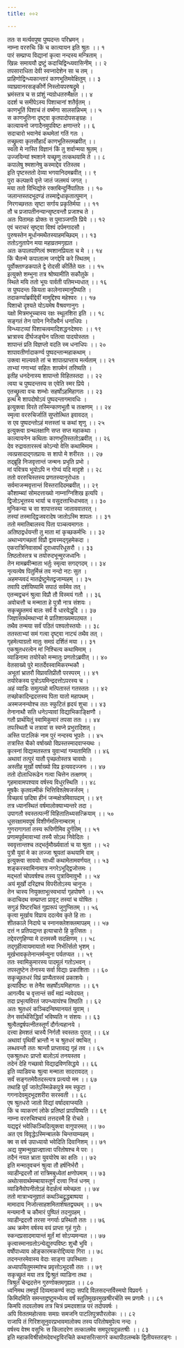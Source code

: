 ```yaml
---
title: ००२

---
```

ततः स मर्त्यवपुषा पुष्पदन्तः परिभ्रमन् ।  
नाम्ना वररुचिः किं च कात्यायन इति श्रुतः ।। १  
पारं सम्प्राप्य विद्यानां कृत्वा नन्दस्य मन्त्रिताम् ।  
खिन्नः समाययौ द्रष्टुं कदाचिद्विन्ध्यवासिनीम् ।। २  
तपसाराधिता देवी स्वप्नादेशेन सा च तम् ।  
प्राहिणोद्विन्ध्यकान्तारं काणभूतिमवेक्षितुम् ।। ३  
व्याघ्रवानरसङ्कीर्णे निस्तोयपरुषद्रुमे ।  
भ्रमंस्तत्र च स प्रांशुं न्यग्रोधतरुमैक्षत ।। ४  
ददर्श च समीपेऽस्य पिशाचानां शतैर्वृतम् ।  
काणभूतिं पिशाचं तं वर्ष्मणा सालसन्निभम् ।। ५  
स काणभूतिना दृष्ट्वा कृतपादोपसङ्ग्रहः ।  
कात्यायनो जगादैनमुपविष्टः क्षणान्तरे ।। ६  
सदाचारो भवानेवं कथमेतां गतिं गतः ।  
तच्छ्रुत्वा कृतसौहार्दं काणभूतिस्तमब्रवीत् ।।  
स्वतो मे नास्ति विज्ञानं किं तु शर्वान्मया श्रुतम् ।  
उज्जयिन्यां श्मशाने यच्छृणु तत्कथयामि ते ।। ८  
कपालेषु श्मशानेषु कस्माद्देव रतिस्तव ।  
इति पृष्टस्ततो देव्या भगवानिदमब्रवीत् ।। ९  
पुरा कल्पक्षये वृत्ते जातं जलमयं जगत् ।  
मया ततो विभिद्योरुं रक्तबिन्दुर्निपातितः ।। १०  
जलान्तस्तदभूदण्डं तस्माद्वेधाकृतात्पुमान् ।  
निरगच्छत्ततः सृष्टा सर्गाय प्रकृतिर्मया ।। ११  
तौ च प्रजापतीनन्यान्सृष्टवन्तौ प्रजाश्च ते ।  
अतः पितामहः प्रोक्तः स पुमाञ्जगति प्रिये ।। १२  
एवं चराचरं सृष्ट्वा विश्वं दर्पमगादसौ ।  
पुरुषस्तेन मूर्धानमथैतस्याहमच्छिदम् ।। १३  
ततोऽनुतापेन मया महाव्रतमगृह्यत ।  
अतः कपालपाणित्वं श्मशानप्रियता च मे ।। १४  
किं चैतन्मे कपालात्म जगद्देवि करे स्थितम् ।  
पूर्वोक्ताण्डकपाले द्वे रोदसी कीर्तिते यतः ।। १५  
इत्युक्ते शम्भुना तत्र श्रोष्यामीति सकौतुके ।  
स्थिते मयि ततो भूयः पार्वती पतिमभ्यधात् ।। १६  
स पुष्पदन्तः कियता कालेनास्मानुपैष्यति ।  
तदाकर्ण्याब्रवीद्देवीं मामुद्दिश्य महेश्वरः ।। १७  
पिशाचो दृश्यते योऽयमेष वैश्रवणानुगः ।  
यक्षो मित्रमभूच्चास्य रक्षः स्थूलशिरा इति ।। १८  
सङ्गतं तेन पापेन निरीक्ष्यैनं धनाधिपः ।  
विन्ध्याटव्यां पिशाचत्वमादिशद्धनदेश्वरः ।। १९  
भ्रात्रास्य दीर्घजङ्घेन पतित्वा पादयोस्ततः ।  
शापान्तं प्रति विज्ञप्तो वदति स्म धनाधिपः ।। २०  
शापावतीर्णादाकर्ण्य पुष्पदन्तान्महाकथाम् ।  
उक्त्वा माल्यवते तां च शापात्प्राप्ताय मर्त्यताम् ।। २१  
ताभ्यां गणाभ्यां सहितः शापमेनं तरिष्यति ।  
इतीह धनदेनास्य शापान्तो विहितस्तदा ।। २२  
त्वया च पुष्पदन्तस्य स एवेति स्मर प्रिये ।  
एतच्छ्रुत्वा वचः शम्भोः सहर्षोऽहमिहागतः ।। २३  
इत्थं मे शापदोषोऽयं पुष्पदन्तागमावधिः ।  
इत्युक्त्वा विरते तस्मिन्काणभूतौ च तत्क्षणम् ।। २४  
स्मृत्वा वररुचिर्जातिं सुप्तोत्थित इवावदत् ।  
स एव पुष्पदन्तोऽहं मत्तस्तां च कथां शृणु ।। २५  
इत्युक्त्वा ग्रन्थलक्षाणि सप्त सप्त महाकथाः ।  
कात्यायनेन कथिताः काणभूतिस्ततोऽब्रवीत् ।। २६  
देव रुद्रावतारस्त्वं कोऽन्यो वेत्ति कथामिमाम ।  
त्वत्प्रसादाद्गतप्रायः स शापो मे शरीरतः ।। २७  
तद्ब्रूहि निजवृत्तान्तं जन्मनः प्रभृति प्रभो ।  
मां पवित्रय भूयोऽपि न गोप्यं यदि मादृशे ।। २८  
ततो वररुचिस्तस्य प्रणतस्यानुरोधतः ।  
सर्वमाजन्मवृत्तान्तं विस्तरादिदमब्रवीत् ।। २९  
कौशाम्ब्यां सोमदत्ताख्यो नाम्नाग्निशिख इत्यपि ।  
द्विजोऽभूत्तस्य भार्या च वसुदत्ताभिधाभवत् ।। ३०  
मुनिकन्या च सा शापात्तस्या जाताववातरत् ।  
तस्यां तस्माद्द्विजवरादेष जातोऽस्मि शापतः ।। ३१  
ततो ममातिबालस्य पिता पञ्चत्वमागतः ।  
अतिष्ठद्वर्धयन्ती तु माता मां कृच्छकर्मभिः ।। ३२  
अथाभ्यगच्छतां विप्रौ द्वावस्मद्गृहमेकदा ।  
एकरात्रिनिवासार्थं दूराध्वपरिधूसरौ ।। ३३  
तिष्ठतोस्तत्र च तयोरुदभून्मुरजध्वनिः ।  
तेन मामब्रवीन्माता भर्तुः स्मृत्वा सगद्गदम् ।। ३४  
नृत्यत्येष पितुर्मित्त्रं तव नन्दो नटः सुत ।  
अहमप्यवदं मातर्द्रष्टुमेतद्व्रजाम्यहम् ।। ३५  
तवापि दर्शयिष्यामि सपाठं सर्वमेव तत् ।  
एतन्मद्वचनं श्रुत्वा विप्रौ तौ विस्मयं गतौ ।। ३६  
अवोचत्तौ च मन्माता हे पुत्रौ नात्र संशयः ।  
सकृच्छ्रुतमयं बालः सर्वं वै धारयेद्धृदि ।। ३७  
जिज्ञासार्थमथाभ्यां मे प्रातिशाख्यमपठ्यत ।  
तथैव तन्मया सर्वं पठितं पश्यतोस्तयोः ।। ३८  
ततस्ताभ्यां समं गत्वा दृष्ट्वा नाट्यं तथैव तत् ।  
गृहमेत्याग्रतो मातुः समग्रं दर्शितं मया ।। ३१  
एकश्रुतधरत्वेन मां निश्चित्य कथामिमाम् ।  
व्याडिनामा तयोरेको मन्मातुः प्रणतोऽब्रवीत् ।। ४०  
वेतसाख्ये पुरे मातर्देवस्वामिकरम्भकौ ।  
अभूतां भ्रातरौ विप्रावतिप्रीतौ परस्परम् ।। ४१  
तयोरेकस्य पुत्रोऽयमिन्द्रदत्तोऽपरस्य च ।  
अहं व्याडिः समुत्पन्नो मत्पितास्तं गतस्ततः ।। ४२  
तच्छोकादिन्द्रदत्तस्य पिता यातो महापथम् ।  
अस्मजनन्योश्च ततः स्फुटितं हृदयं शुचा ।। ४३  
तेनानाथौ सति धनेऽप्यावां विद्याभिकाङ्क्षिणौ ।  
गतौ प्रार्थयितुं स्वामिकुमारं तपसा ततः ।। ४४  
तपःस्थितौ च तत्रावां स स्वप्ने प्रभुरादिशत् ।  
अस्ति पाटलिकं नाम पुरं नन्दस्य भूपतेः ।। ४५  
तत्रास्ति चैको वर्षाख्यो विप्रस्तस्मादवाप्स्यथः ।  
कृत्स्नां विद्यामतस्तत्र युवाभ्यां गम्यतामिति ।। ४६  
अथावां तत्पुरं यातौ पृच्छतोस्तत्र चावयोः ।  
अस्तीह मूर्खो वर्षाख्यो विप्र इत्यवदज्जनः ।। ४७  
ततो दोलाधिरूढेन गत्वा चित्तेन तत्क्षणम् ।  
गृहमावामपश्याव वर्षस्य विधुरस्थिति ।। ४८  
मूषकैः कृतवल्मीकं भित्तिविश्लेषजर्जरम् ।  
विच्छायं छदिषा हीनं जन्मक्षेत्रमिवापदाम् ।। ४९  
तत्र ध्यानस्थितं वर्षमालोक्याभ्यन्तरे तदा ।  
उपागतौ स्वस्तत्पत्नीं विहितातिथ्यसत्क्रियाम् ।। ५०  
धूसरक्षामवपुषं विशीर्णमलिनाम्बराम् ।  
गुणरागागतां तस्य रूपिणीमिव दुर्गतिम् ।। ५१  
प्रणामपूर्वमावाभ्यां तस्यै सोऽथ निवेदितः ।  
स्ववृत्तान्तश्च तद्भर्तृमौर्ख्यवार्ता च या श्रुता ।। ५२  
पुत्रौ युवां मे का लज्जा श्रूयतां कथयामि वाम् ।  
इत्युक्त्वा सावयोः साध्वी कथामेतामवर्णयत् ।। ५३  
शङ्करस्वामिनामात्र नगरेऽभूद्द्विजोत्तमः ।  
मद्भर्ता चोपवर्षश्च तस्य पुत्राविमावुभौ ।। ५४  
अयं मूर्खो दरिद्रश्च विपरीतोऽस्य चानुजः ।  
तेन चास्य नियुक्ताभूत्स्वभार्या गृहपोषणे ।। ५५  
कदाचिदथ सम्प्राप्ता प्रावृट् तस्यां च योषितः ।  
सगुडं पिष्टरचितं गुह्यरूपं जुगुप्सितम् ।। ५६  
कृत्वा मूर्खाय विप्राय ददत्येव कृते हि ताः ।  
शीतकाले निदाघे च स्नानक्लेशक्लमापहम् ।। ५७  
दत्तं न प्रतिपद्यन्त इत्याचारो हि कुत्सितः ।  
तद्देवरगृहिण्या मे दत्तमस्मै सदक्षिणम् ।। ५८  
तद्गृहीत्वायमायातो मया निर्भर्त्सितो भृशम् ।  
मूर्खभावकृतेनान्तर्मन्युना पर्यतप्यत ।। ५९  
ततः स्वामिकुमारस्य पादमूलं गतोऽभवन् ।  
तपस्तुष्टेन तेनास्य सर्वा विद्याः प्रकाशिताः ।। ६०  
सकृच्छ्रुतधरं विप्रं प्राप्यैतास्त्वं प्रकाशयेः ।  
इत्यादिष्टः स तेनैव सहर्षोऽयमिहागतः ।। ६१  
आगत्यैव च वृत्तान्तं सर्वं मह्यं न्यवेदयत् ।  
तदा प्रभृत्यविरतं जपन्ध्यायंश्च तिष्ठति ।। ६२  
अतः श्रुतधरं कञ्चिदन्विष्यानयतं युवाम् ।  
तेन सर्वार्थसिद्धिर्वां भविष्यति न संशयः ।। ६३  
श्रुत्वैतद्वर्षपत्नीतस्तूर्णं दौर्गत्यहानये ।  
दत्त्वा हेमशतं चास्यै निर्गतौ स्वस्ततः पुरात् ।। ६४  
अथावां पृथिवीं भ्रान्तौ न च श्रुतधरं क्वचित् ।  
लब्धवन्तौ ततः श्रान्तौ प्राप्तावद्य गृहं तव ।। ६५  
एकश्रुतधरः प्राप्तो बालोऽयं तनयस्तव ।  
तदेनं देहि गच्छावो विद्याद्रविणसिद्धये ।। ६६  
इति व्याडिवचः श्रुत्वा मन्माता सादरावदत् ।  
सर्वं सङ्गतमेवैतदस्त्यत्र प्रत्ययो मम ।। ६७  
तथाहि पूर्वं जातेऽस्मिन्नेकपुत्रे मम स्फुटा ।  
गगनादेवमुदभूदशरीरा सरस्वती ।। ६८  
एष श्रुतधरो जातो विद्यां वर्षादवाप्स्यति ।  
किं च व्याकरणं लोके प्रतिष्ठां प्रापयिष्यति ।। ६९  
नाम्ना वररुचिश्चायं तत्तदस्मै हि रोचते ।  
यद्यद्वरं भवेत्किञ्चिदित्युक्त्वा वागुपारमत् ।। ७०  
अत एव विवृद्धेऽस्मिन्बालके चिन्तयाम्यहम् ।  
क्व स वर्ष उपाध्यायो भवेदिति दिवानिशम् ।। ७१  
अद्य युष्मन्मुखाज्ज्ञात्वा परितोषश्च मे परः ।  
तदैनं नयत भ्राता युवयोरेष का क्षतिः ।। ७२  
इति मन्मातृवचनं श्रुत्वा तौ हर्षनिर्भरौ ।  
व्याडीन्द्रदत्तौ तां रात्रिमबुध्येतां क्षणोपमाम् ।। ७३  
अथोत्सवार्थमम्बायास्तूर्णं दत्त्वा निजं धनम् ।  
व्याडिनैवोपनीतोऽहं वेदार्हत्वं ममेच्छता ।। ७४  
ततो मात्राभ्यनुज्ञातं कथञ्चिद्रुद्धबाष्पया ।  
मामादाय निजोत्साहशमिताशेषतद्व्यथम् ।। ७५  
मन्यमानौ च कौमारं पुष्पितं तदनुग्रहम् ।  
व्याडीन्द्रदत्तौ तरसा नगर्याः प्रस्थितौ ततः ।। ७६  
अथ क्रमेण वर्षस्य वयं प्राप्ता गृहं गुरोः ।  
स्कन्दप्रसादमायान्तं मूर्तं मां सोऽप्यमन्यत ।। ७७  
कृत्वास्मानग्रतोऽन्येद्युरुपविष्टः शुचौ भुवि ।  
वर्षोपाध्याय ओङ्कारमकरोद्दिव्यया गिरा ।। ७८  
तदनन्तरमेवास्य वेदाः साङ्गा उपस्थिताः ।  
अध्यापयितुमस्मांश्च प्रवृत्तोऽभूदसौ ततः ।। ७९  
सकृच्छ्रुतं मया तत्र द्विःश्रुतं व्याडिना तथा ।  
त्रिश्रुतं चेन्द्रदत्तेन गुरुणोक्तमगृह्यत ।। ८०  
ध्वनिमथ तमपूर्वं दिव्यमाकर्ण्य सद्यः सपदि विलसदन्तर्विस्मयो विप्रवर्गः ।  
किमिदमिति समन्ताद्द्रष्टुमभ्येत्य वर्षं स्तुतिमुखरमुखश्रीरर्चति स्म प्रणामैः ।। ८१  
किमपि तदवलोक्य तत्र चित्रं प्रमदवशान्न परं तदोपवर्षः ।  
अपि विततमहोत्सवः समग्रः समजनि पाटलिपुत्रपौरलोकः ।। ८२  
राजापि तं गिरिशसूनुवरप्रभावमालोक्य तस्य परितोषमुपेत्य नन्दः ।  
वर्षस्य वेश्म वसुभिः स किलादरेण तत्कालमेव समपूरयदुन्नतश्रीः ।। ८३  
इति महाकविश्रीसोमदेवभट्टविरचिते कथासरित्सागरे कथापीठलम्बके द्वितीयस्तरङ्गः ।